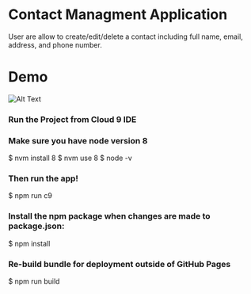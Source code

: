# Contact Managment Application 

User are allow to create/edit/delete a contact including full name, email, address, and phone number.

# Demo 

![Alt Text](https://media.giphy.com/media/PoGdY4s17SnIitqvOP/giphy.gif)

### Run the Project from Cloud 9 IDE
### Make sure you have node version 8
$ nvm install 8
$ nvm use 8
$ node -v
### Then run the app!
$ npm run c9
### Install the npm package when changes are made to package.json:
$ npm install
### Re-build bundle for deployment outside of GitHub Pages
$ npm run build
